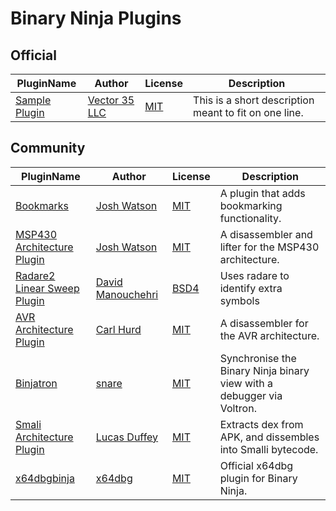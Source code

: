 # Binary Ninja Plugins

## Official

| PluginName | Author | License | Description |
|------------|--------|---------|-------------|
|[Sample Plugin](https://github.com/Vector35/binaryninja-plugins/tree/master/plugins/official/sample_plugin)|[Vector 35 LLC](https://github.com/Vector35/)|[MIT](official/sample_plugin/LICENSE)|This is a short description meant to fit on one line.|


## Community

| PluginName | Author | License | Description |
|------------|--------|---------|-------------|
|[Bookmarks](https://github.com/joshwatson/binaryninja-bookmarks)|[Josh Watson](https://github.com/joshwatson)|[MIT](community/binaryninja-bookmarks/LICENSE)|A plugin that adds bookmarking functionality.|
|[MSP430 Architecture Plugin](https://github.com/joshwatson/binaryninja-msp430)|[Josh Watson](https://github.com/joshwatson)|[MIT](community/binaryninja-msp430/LICENSE)|A disassembler and lifter for the MSP430 architecture.|
|[Radare2 Linear Sweep Plugin](https://github.com/Manouchehri/binaryninja-radare2)|[David Manouchehri](https://github.com/Manouchehri)|[BSD4](community/binaryninja-radare2/LICENSE)|Uses radare to identify extra symbols|
|[AVR Architecture Plugin](https://github.com/cah011/binja-avr)|[Carl Hurd](https://github.com/cah011)|[MIT](community/binja-avr/LICENSE)|A disassembler for the AVR architecture.|
|[Binjatron](https://github.com/snare/binjatron)|[snare](https://github.com/snare)|[MIT](community/binjatron/LICENSE)|Synchronise the Binary Ninja binary view with a debugger via Voltron.|
|[Smali Architecture Plugin](https://github.com/lucasduffey/smaliBinja_python)|[Lucas Duffey](https://github.com/lucasduffey)|[MIT](community/smaliBinja_python/LICENSE)|Extracts dex from APK, and dissembles into Smalli bytecode.|
|[x64dbgbinja](https://github.com/x64dbg/x64dbgbinja)|[x64dbg](https://github.com/x64dbg)|[MIT](community/x64dbgbinja/LICENSE)|Official x64dbg plugin for Binary Ninja.|


